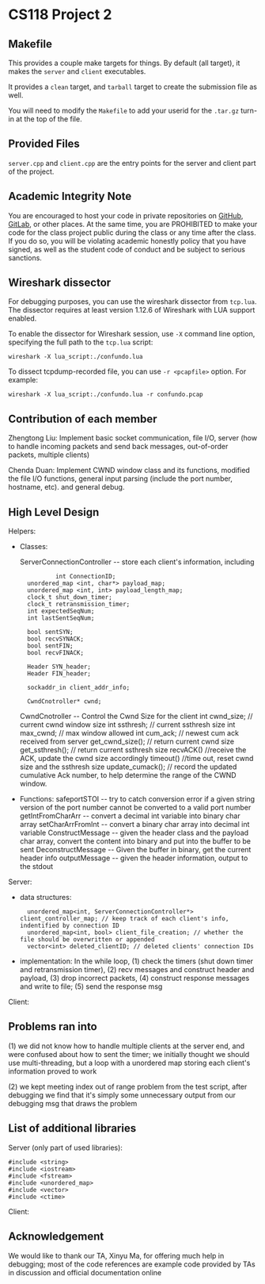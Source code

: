 # CS118 Project 2

## Makefile

This provides a couple make targets for things.
By default (all target), it makes the `server` and `client` executables.

It provides a `clean` target, and `tarball` target to create the submission file as well.

You will need to modify the `Makefile` to add your userid for the `.tar.gz` turn-in at the top of the file.

## Provided Files

`server.cpp` and `client.cpp` are the entry points for the server and client part of the project.

## Academic Integrity Note

You are encouraged to host your code in private repositories on [GitHub](https://github.com/), [GitLab](https://gitlab.com), or other places.  At the same time, you are PROHIBITED to make your code for the class project public during the class or any time after the class.  If you do so, you will be violating academic honestly policy that you have signed, as well as the student code of conduct and be subject to serious sanctions.

## Wireshark dissector

For debugging purposes, you can use the wireshark dissector from `tcp.lua`. The dissector requires
at least version 1.12.6 of Wireshark with LUA support enabled.

To enable the dissector for Wireshark session, use `-X` command line option, specifying the full
path to the `tcp.lua` script:

    wireshark -X lua_script:./confundo.lua

To dissect tcpdump-recorded file, you can use `-r <pcapfile>` option. For example:

    wireshark -X lua_script:./confundo.lua -r confundo.pcap

## Contribution of each member

Zhengtong Liu: Implement basic socket communication, file I/O, server (how to handle incoming packets and send back messages, out-of-order packets, multiple clients)

Chenda Duan: Implement CWND window class and its functions, modified the file I/O functions, general input parsing (include the port number, hostname, etc). and general debug.

## High Level Design

Helpers:

* Classes:

    ServerConnectionController -- store each client's information, including 

        		int ConnectionID;
		unordered_map <int, char*> payload_map;
		unordered_map <int, int> payload_length_map;
		clock_t shut_down_timer;
		clock_t retransmission_timer;
		int expectedSeqNum;
		int lastSentSeqNum;

		bool sentSYN;
		bool recvSYNACK;
		bool sentFIN;
		bool recvFINACK;

		Header SYN_header;
		Header FIN_header;

		sockaddr_in client_addr_info;

		CwndCnotroller* cwnd;

    CwndCnotroller -- Control the Cwnd Size for the client
		int cwnd_size; // current cwnd window size
		int ssthresh; // current ssthresh size
		int max_cwnd; // max window allowed
		int cum_ack; // newest cum ack received from server
		get_cwnd_size(); // return current cwnd size
		get_ssthresh(); // return current ssthresh size
		recvACK() //receive the ACK, update the cwnd size accordingly
		timeout() //time out, reset cwnd size and the ssthresh size
		update_cumack(); // record the updated cumulative Ack number, to help determine the range of the CWND window.
* Functions:
    safeportSTOI -- try to catch conversion error if a given string version of the port number cannot be converted to a valid port number
    getIntFromCharArr -- convert a decimal int variable into binary char array
    setCharArrFromInt -- convert a binary char array into decimal int variable
    ConstructMessage -- given the header class and the payload char array, convert the content into binary and put into the buffer to be sent
    DeconstructMessage -- Given the buffer in binary, get the current header info
    outputMessage -- given the header information, output to the stdout 


Server: 

* data structures: 	
    
        unordered_map<int, ServerConnectionController*> client_controller_map; // keep track of each client's info, indentified by connection ID
        unordered_map<int, bool> client_file_creation; // whether the file should be overwritten or appended
        vector<int> deleted_clientID; // deleted clients' connection IDs


* implementation:
    In the while loop, (1) check the timers (shut down timer and retransmission timer), (2) recv messages and construct header and payload,
    (3) drop incorrect packets, (4) construct response messages and write to file; (5) send the response msg


Client: 


## Problems ran into

(1) we did not know how to handle multiple clients at the server end, and were confused about how to sent the timer; we initially thought 
we should use multi-threading, but a loop with a unordered map storing each client's information proved to work

(2) we kept meeting index out of range problem from the test script, after debugging we find that it's simply some unnecessary output from our debugging msg that draws the problem


## List of additional libraries

Server (only part of used libraries):

    #include <string>
    #include <iostream>
    #include <fstream>
    #include <unordered_map>
    #include <vector>
    #include <ctime>

Client:


## Acknowledgement

We would like to thank our TA, Xinyu Ma, for offering much help in debugging; most of the code references
are example code provided by TAs in discussion and official documentation online

